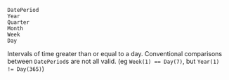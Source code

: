```
DatePeriod
Year
Quarter
Month
Week
Day
```

Intervals of time greater than or equal to a day. Conventional comparisons between `DatePeriod`s are not all valid. (eg `Week(1) == Day(7)`, but `Year(1) != Day(365)`)

